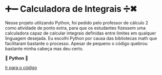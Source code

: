 # ➕➖ Calculadora de Integrais ➗✖

Nesse projeto utilizando Python, foi pedido pelo professor de cálculo 2 como atividade de ponto extra, para que os estudantes fizessem uma calculadora capaz de calcular integrais definidas entre limites em qualquer linguagem desejada. Eu escolhi Python por causa das bibliotecas math que facilitaram bastante o processo. Apesar de pequeno o código quebrou bastante minha cabeça mas deu certo.

🐍 **Python** 🐍

<a href="">Ir para o código

